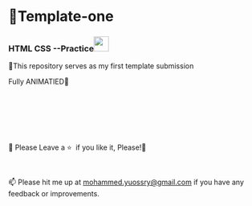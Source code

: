 # <a>🌇Template-one</a>

<h3>HTML CSS --Practice<img src="https://raw.githubusercontent.com/aemmadi/aemmadi/master/wave.gif" width="30px" style="max-width: 100%;"></h3>

 <p align="justify">🍭This repository serves as my first template submission</p>
 <p align="justify">Fully ANIMATIED💫</p>

<br>
<br>
<br>
<br>
<br>

🍬 Please Leave a :star: &nbsp;if you like it, Please!🤩

<br>

📫 Please hit me up at mohammed.yuossry@gmail.com if you have any feedback or improvements.
